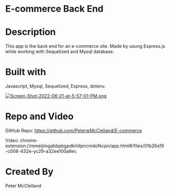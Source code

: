 # E-commerce Back End

# Description
This app is the back end for an e-commerce site. Made by usung Express.js while working with Sequelized and Mysql database.

# Built with 
Javascript,
Mysql,
Sequelized,
Express,
dotenv.

[![Screen-Shot-2022-06-21-at-5-57-01-PM.png](https://i.postimg.cc/t4GJXmV9/Screen-Shot-2022-06-21-at-5-57-01-PM.png)](https://postimg.cc/GHzdKKQf)

# Repo and Video
GitHub Repo: https://github.com/PeterwMcClelland/E-commerce

Video: chrome-extension://mmeijimgabbpbgpdklnllpncmdofkcpn/app.html#/files/01b26a19-c008-432e-yc29-a32ee100a8ec

# Created By
Peter McClelland